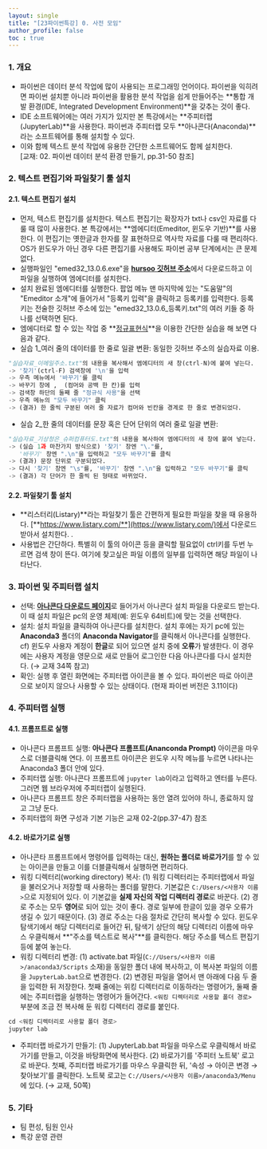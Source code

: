 ```yaml
---
layout: single
title: "[23파이썬특강] 0. 사전 모임"
author_profile: false
toc : true
---
```


### 1. 개요
- 파이썬은 데이터 분석 작업에 많이 사용되는 프로그래밍 언어이다. 파이썬을 익히려면 파이썬 설치뿐 아니라 파이썬을 활용한 분석 작업을 쉽게 만들어주는 **통합 개발 환경(IDE, Integrated Development Environment)**을 갖추는 것이 좋다. 
- IDE 소프트웨어에는 여러 가지가 있지만 본 특강에서는 **주피터랩(JupyterLab)**을 사용한다. 파이썬과 주피터랩 모두 **아나콘다(Anaconda)**라는 소프트웨어를 통해 설치할 수 있다. 
- 이와 함께 텍스트 분석 작업에 유용한 간단한 소프트웨어도 함께 설치한다. <br>
[교재: 02. 파이썬 데이터 분석 환경 만들기, pp.31-50 참조]

### 2. 텍스트 편집기와 파일찾기 툴 설치

#### 2.1. 텍스트 편집기 설치
- 먼저, 텍스트 편집기를 설치한다. 텍스트 편집기는 확장자가 txt나 csv인 자료를 다룰 때 많이 사용한다. 본 특강에서는 **엠에디터(Emeditor, 윈도우 기반)**를 사용한다. 이 편집기는 옛한글과 한자를 잘 표현하므로 역사학 자료를 다룰 때 편리하다. OS가 윈도우가 아닌 경우 다른 편집기를 사용해도 파이썬 공부 단계에서는 큰 문제 없다. 
- 실행파일인 "emed32_13.0.6.exe"을 [**hursoo 깃허브 주소**](https://github.com/hursoo/2023_winter_big-khistory01/tree/main/tools/emeditor)에서 다운로드하고 이 파일을 실행하여 엠에디터를 설치한다. <br>
- 설치 완료된 엠에디터를 실행한다. 팝업 메뉴 맨 마지막에 있는 "도움말"의 "Emeditor 소개"에 들어가서 "등록키 입력"을 클릭하고 등록키를 입력한다. 등록키는 전술한 깃허브 주소에 있는 "emed32_13.0.6_등록키.txt"의 여러 키들 중 하나를 선택하면 된다. <br>
- 엠에디터로 할 수 있는 작업 중 **[정규표현식](https://wikidocs.net/1642)**을 이용한 간단한 실습을 해 보면 다음과 같다.
- 실습 1_여러 줄의 데이터를 한 줄로 일괄 변환: 
동일한 깃허브 주소의 실습자료 이용. 
```python
"실습자료_이메일주소.txt"의 내용을 복사해서 엠에디터의 새 창(ctrl-N)에 붙여 넣는다.  
-> '찾기'(ctrl-F) 검색창에 '\n'을 입력   
-> 우측 메뉴에서 '바꾸기'를 클릭   
-> 바꾸기 창에 ,  (컴머와 공백 한 칸)를 입력   
-> 검색창 하단의 둘째 줄 "정규식 사용"을 선택   
-> 우측 메뉴의 "모두 바꾸기" 클릭   
-> (결과) 한 줄씩 구분된 여러 줄 자료가 컴머와 빈칸을 경계로 한 줄로 변경되었다.  
```
- 실습 2_한 줄의 데이터를 문장 혹은 단어 단위의 여러 줄로 일괄 변환:
```python
"실습자료_기상청은_슈퍼컴퓨터도.txt"의 내용을 복사하여 엠에디터의 새 창에 붙여 넣는다.  
-> (실습 1과 마찬가지 방식으로) '찾기' 창엔 "\."를, 
   '바꾸기' 창엔 ".\n"을 입력하고 "모두 바꾸기"를 클릭   
-> (결과) 문장 단위로 구분되었다.  
-> 다시 '찾기' 창엔 "\s"를, '바꾸기' 창엔 ".\n"을 입력하고 "모두 바꾸기"를 클릭   
-> (결과) 각 단어가 한 줄씩 된 형태로 바뀌었다.
```

#### 2.2. 파일찾기 툴 설치
- **리스터리(Listary)**라는 파일찾기 툴은 간편하게 필요한 파일을 찾을 때 유용하다. [**https://www.listary.com/**](https://www.listary.com/)에서 다운로드 받아서 설치한다. . 
- 사용법은 간단하다. 특별히 이 툴의 아이콘 등을 클릭할 필요없이 ctrl키를 두번 누르면 검색 창이 뜬다. 여기에 찾고싶은 파일 이름의 일부를 입력하면 해당 파일이 나타난다.

### 3. 파이썬 및 주피터랩 설치
- 선택: [**아나콘다 다운로드 페이지**](https://www.anaconda.com/download)로 들어가서 아나콘다 설치 파일을 다운로드 받는다. 이 때 설치 파일은 pc의 운영 체제(예: 윈도우 64비트)에 맞는 것을 선택한다.
- 설치: 설치 파일을 클릭하여 아나콘다를 설치한다. 설치 후에는 자기 pc에 있는 **Anaconda3** 폴더의 **Anaconda Navigator**를 클릭해서 아나콘다를 실행한다. cf) 윈도우 사용자 계정이 **한글**로 되어 있으면 설치 중에 **오류**가 발생한다. 이 경우에는 사용자 계정을 영문으로 새로 만들어 로그인한 다음 아나콘다를 다시 설치한다. (&rarr; 교재 34쪽 참고)
- 확인: 실행 후 열린 화면에는 주피터랩 아이콘을 볼 수 있다. 파이썬은 따로 아이콘으로 보이지 않으나 사용할 수 있는 상태이다. (현재 파이썬 버전은 3.11이다)

### 4. 주피터랩 실행
#### 4.1. 프롬프트로 실행
- 아나콘다 프롬프트 실행: **아나콘다 프롬프트(Ananconda Prompt)** 아이콘을 마우스로 더블클릭해 연다. 이 프롬프트 아이콘은 윈도우 시작 메뉴를 누르면 나타나는 Anaconda3 폴더 안에 있다.
- 주피터랩 실행: 아나콘다 프롬프트에 `jupyter lab`이라고 입력하고 엔터를 누른다. 그러면 웹 브라우저에 주피터랩이 실행된다. 
- 아나콘다 프롬프트 창은 주피터랩을 사용하는 동안 열려 있어야 하니, 종료하지 않고 그냥 둔다.
- 주피터랩의 화면 구성과 기본 기능은 교재 02-2(pp.37-47) 참조

#### 4.2. 바로가기로 실행
- 아나콘타 프롬프트에서 명령어를 입력하는 대신, **원하는 폴더로 바로가기**를 할 수 있는 아이콘을 만들고 이를 더블클릭해서 실행하면 편리하다. 
- 워킹 디렉터리(working directory) 복사: (1) 워킹 디렉터리는 주피터랩에서 파일을 불러오거나 저장할 때 사용하는 폴더를 말한다. 기본값은 `C:/Users/<사용자 이름>`으로 지정되어 있다. 이 기본값을 **실제 자신의 작업 디렉터리 경로**로 바꾼다. (2) 경로 주소는 모두 **영어**로 되어 있는 것이 좋다. 경로 일부에 한글이 있을 경우 오류가 생길 수 있기 때문이다. (3) 경로 주소는 다음 절차로 간단히 복사할 수 있다. 윈도우탐색기에서 해당 디렉터리로 들어간 뒤, 탐색기 상단의 해당 디렉터리 이름에 마우스 우클릭해서 **"주소를 텍스트로 복사"**를 클릭한다. 해당 주소를 텍스트 편집기 등에 붙여 놓는다.
- 워킹 디렉터리 변경: (1) activate.bat 파일(`C://Users/<사용자 이름>/anaconda3/Scripts` 소재)을 동일한 폴더 내에 복사하고, 이 복사본 파일의 이름을 `JupyterLab.bat`으로 변경한다. (2) 변경된 파일을 열어서 맨 아래에 다음 두 줄을 입력한 뒤 저장한다. 첫째 줄에는 위킹 디렉터리로 이동하라는 명령어가, 둘째 줄에는 주피터랩을 실행하는 명령어가 들어간다. ```<워킹 디렉터리로 사용할 폴더 경로>``` 부분에 조금 전 복사해 둔 워킹 디렉터리 경로를 붙인다.
```python
cd <워킹 디렉터리로 사용할 폴더 경로>
jupyter lab
```
- 주피터랩 바로가기 만들기: (1) JupyterLab.bat 파일을 마우스로 우클릭해서 바로 가기를 만들고, 이것을 바탕화면에 복사한다. (2) 바로가기를 '주피터 노트북' 로고로 바꾼다. 첫째, 주피터랩 바로가기를 마우스 우클릭한 뒤, '속성 &rarr; 아이콘 변경 &rarr; 찾아보기'를 클릭한다. 노트북 로고는 `C://Users/<사용자 이름>/anaconda3/Menu`에 있다. (&rarr; 교재, 50쪽)

### 5. 기타
- 팀 편성, 팀원 인사
- 특강 운영 관련

